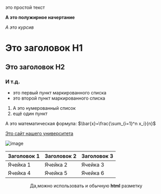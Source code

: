 это простой текст 

**А это полужирное начертание**

*А это курсив*

# Это заголовок H1

## Это заголовок H2

### И т.д.

- это первый пункт маркированного списка
- это второй пункт маркированного списка

1. А это нумерованный список
2. ещё один пункт

А это математическая формула: $\bar{x}=\frac{\sum_{i=1}^n x_i}{n}$

[Это сайт нашего университета](http://mguu.ru)

![image](https://cdn.bfm.ru/news/photopreviewextralarge/2024/01/17/vlozhit.jpg)

| Заголовок 1 | Заголовок 2 | Заголовок 3 |
| ----------- | ----------- | ----------- |
| Ячейка 1 | Ячейка 2 | Ячейка 3 | 
| Ячейка 4 | Ячейка 5 | Ячейка 6 | 

<p align=center>Да,можно использовать и обычную <b>html</b> разметку</p>
